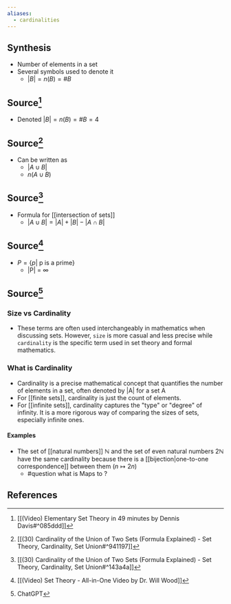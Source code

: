```yaml
---
aliases:
  - cardinalities
---
```

## Synthesis
- Number of elements in a set
- Several symbols used to denote it
	- $|B| = n(B) = \# B$
## Source[^1]
- Denoted $|B| = n(B) = \# B = 4$

## Source[^2]
- Can be written as
	- $|A \cup B|$
	- $n (A \cup B)$
## Source[^3]
- Formula for [[intersection of sets]]
	- $|A \cup B| = |A| + |B| - |A \cap B|$

## Source[^4]
- $P = \{p | \text{ p is a prime} \}$
	- |P| = $\infty$

## Source[^5]
### Size vs Cardinality
- These terms are often used interchangeably in mathematics when discussing sets. However, `size` is more casual and less precise while `cardinality` is the specific term used in set theory and formal mathematics. 
### What is Cardinality
- Cardinality is a precise mathematical concept that quantifies the number of elements in a set, often denoted by |A| for a set A
- For [[finite sets]], cardinality is just the count of elements.
- For [[infinite sets]], cardinality captures the "type" or "degree" of infinity. It is a more rigorous way of comparing the sizes of sets, especially infinite ones. 
#### Examples
- The set of [[natural numbers]] $\mathbb{N}$ and the set of even natural numbers $2\mathbb{N}$ have the same cardinality because there is a [[bijection|one-to-one correspondence]] between them $(n \mapsto 2n)$
	- #question what is Maps to ?
## References

[^1]: [[(Video) Elementary Set Theory in 49 minutes by Dennis Davis#^085ddd]]
[^2]: [[(30) Cardinality of the Union of Two Sets (Formula Explained) - Set Theory, Cardinality, Set Union#^941197]]
[^3]: [[(30) Cardinality of the Union of Two Sets (Formula Explained) - Set Theory, Cardinality, Set Union#^143a4a]]
[^4]: [[(Video) Set Theory - All-in-One Video by Dr. Will Wood]]
[^5]: ChatGPT